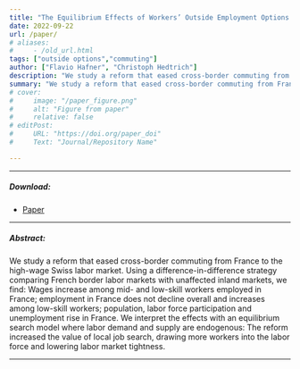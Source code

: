 ```yaml
---
title: "The Equilibrium Effects of Workers’ Outside Employment Options: Evidence from a Labor Market Integration" 
date: 2022-09-22
url: /paper/
# aliases: 
#     - /old_url.html
tags: ["outside options","commuting"]
author: ["Flavio Hafner", "Christoph Hedtrich"]
description: "We study a reform that eased cross-border commuting from France to the high-wage Swiss labor market. The results indicate that the reform increased the value of local job search, drawing more workers into the labor force and lowering labor market tightness." 
summary: "We study a reform that eased cross-border commuting from France to the high-wage Swiss labor market. The results indicate that the reform increased the value of local job search, drawing more workers into the labor force and lowering labor market tightness."
# cover:
#     image: "/paper_figure.png"
#     alt: "Figure from paper"
#     relative: false
# editPost:
#     URL: "https://doi.org/paper_doi"
#     Text: "Journal/Repository Name"

---
```


---

##### Download:

- [Paper](equilibrium-outside.pdf)
<!-- - [Online appendix](appendix.pdf) -->
<!-- - [Code and data](https://github.com/paper_repo) -->

---

##### Abstract:

We study a reform that eased cross-border commuting from France to the high-wage Swiss labor market. Using a difference-in-difference strategy comparing French
border labor markets with unaffected inland markets, we find: Wages increase among mid- and low-skill workers employed in France; employment in France does not
decline overall and increases among low-skill workers; population, labor force participation and unemployment rise in France. We interpret the effects with an equilibrium search model where labor demand and supply are endogenous: The reform increased the value of local job search, drawing more workers into the labor force and lowering labor market tightness.

---

<!-- ##### Figure X:  Figure title

![](/figurex.png)

---

##### Citation

Author 1, Author 2. Year. "Title." *Journal* Volume (Issue): First page–Last page. https://doi.org/paper_doi.

```BibTeX
@article{AAYY,
author = {Author 1 and Author 2},
doi = {paper_doi},
journal = {Journal},
number = {Issue},
pages = {XXX--YYY},
title = {Title},
volume = {Volume},
year = {Year}}
```

---

##### Related material

+ [Presentation slides](/presentation.pdf) -->